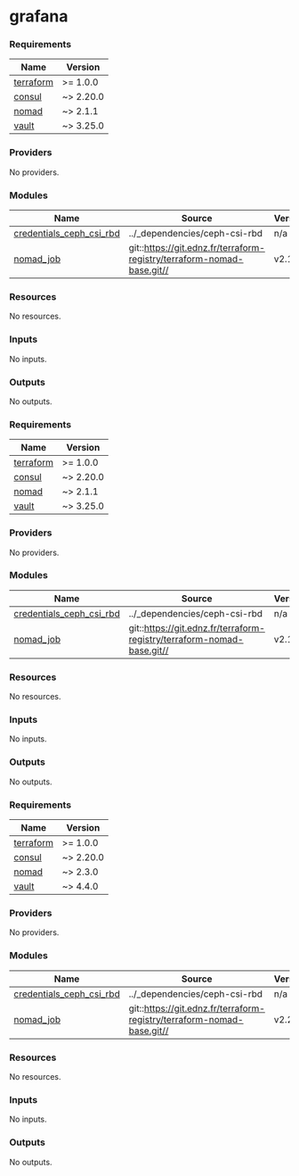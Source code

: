 # grafana

<!-- BEGINNING OF PRE-COMMIT-TERRAFORM DOCS HOOK -->
### Requirements

| Name | Version |
|------|---------|
| <a name="requirement_terraform"></a> [terraform](#requirement_terraform) | >= 1.0.0 |
| <a name="requirement_consul"></a> [consul](#requirement_consul) | ~> 2.20.0 |
| <a name="requirement_nomad"></a> [nomad](#requirement_nomad) | ~> 2.1.1 |
| <a name="requirement_vault"></a> [vault](#requirement_vault) | ~> 3.25.0 |

### Providers

No providers.

### Modules

| Name | Source | Version |
|------|--------|---------|
| <a name="module_credentials_ceph_csi_rbd"></a> [credentials_ceph_csi_rbd](#module_credentials_ceph_csi_rbd) | ../_dependencies/ceph-csi-rbd | n/a |
| <a name="module_nomad_job"></a> [nomad_job](#module_nomad_job) | git::https://git.ednz.fr/terraform-registry/terraform-nomad-base.git// | v2.1.0 |

### Resources

No resources.

### Inputs

No inputs.

### Outputs

No outputs.
<!-- END OF PRE-COMMIT-TERRAFORM DOCS HOOK -->
<!-- BEGINNING OF PRE-COMMIT-OPENTOFU DOCS HOOK -->
### Requirements

| Name | Version |
|------|---------|
| <a name="requirement_terraform"></a> [terraform](#requirement_terraform) | >= 1.0.0 |
| <a name="requirement_consul"></a> [consul](#requirement_consul) | ~> 2.20.0 |
| <a name="requirement_nomad"></a> [nomad](#requirement_nomad) | ~> 2.1.1 |
| <a name="requirement_vault"></a> [vault](#requirement_vault) | ~> 3.25.0 |

### Providers

No providers.

### Modules

| Name | Source | Version |
|------|--------|---------|
| <a name="module_credentials_ceph_csi_rbd"></a> [credentials_ceph_csi_rbd](#module_credentials_ceph_csi_rbd) | ../_dependencies/ceph-csi-rbd | n/a |
| <a name="module_nomad_job"></a> [nomad_job](#module_nomad_job) | git::https://git.ednz.fr/terraform-registry/terraform-nomad-base.git// | v2.1.0 |

### Resources

No resources.

### Inputs

No inputs.

### Outputs

No outputs.
<!-- END OF PRE-COMMIT-OPENTOFU DOCS HOOK -->
<!-- BEGIN_TF_DOCS -->
### Requirements

| Name | Version |
|------|---------|
| <a name="requirement_terraform"></a> [terraform](#requirement_terraform) | >= 1.0.0 |
| <a name="requirement_consul"></a> [consul](#requirement_consul) | ~> 2.20.0 |
| <a name="requirement_nomad"></a> [nomad](#requirement_nomad) | ~> 2.3.0 |
| <a name="requirement_vault"></a> [vault](#requirement_vault) | ~> 4.4.0 |

### Providers

No providers.

### Modules

| Name | Source | Version |
|------|--------|---------|
| <a name="module_credentials_ceph_csi_rbd"></a> [credentials_ceph_csi_rbd](#module_credentials_ceph_csi_rbd) | ../_dependencies/ceph-csi-rbd | n/a |
| <a name="module_nomad_job"></a> [nomad_job](#module_nomad_job) | git::https://git.ednz.fr/terraform-registry/terraform-nomad-base.git// | v2.2.0 |

### Resources

No resources.

### Inputs

No inputs.

### Outputs

No outputs.
<!-- END_TF_DOCS -->
